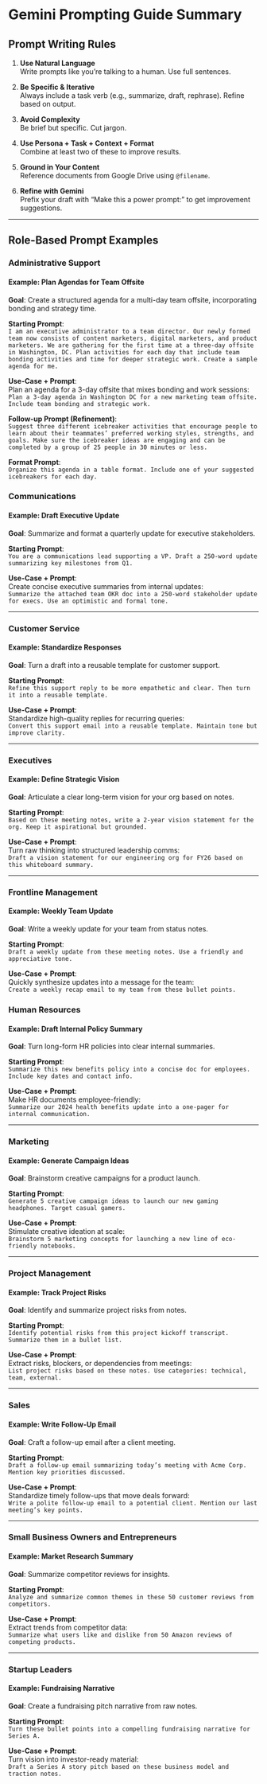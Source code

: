 # Gemini Prompting Guide Summary

## Prompt Writing Rules

1. **Use Natural Language**  
   Write prompts like you’re talking to a human. Use full sentences.

2. **Be Specific & Iterative**  
   Always include a task verb (e.g., summarize, draft, rephrase). Refine based on output.

3. **Avoid Complexity**  
   Be brief but specific. Cut jargon.

4. **Use Persona + Task + Context + Format**  
   Combine at least two of these to improve results.

5. **Ground in Your Content**  
   Reference documents from Google Drive using `@filename`.

6. **Refine with Gemini**  
   Prefix your draft with “Make this a power prompt:” to get improvement suggestions.

---

## Role-Based Prompt Examples

### Administrative Support

#### Example: Plan Agendas for Team Offsite
**Goal**: Create a structured agenda for a multi-day team offsite, incorporating bonding and strategy time.

**Starting Prompt**:  
`I am an executive administrator to a team director. Our newly formed team now consists of content marketers, digital marketers, and product marketers. We are gathering for the first time at a three-day offsite in Washington, DC. Plan activities for each day that include team bonding activities and time for deeper strategic work. Create a sample agenda for me.`

**Use-Case + Prompt**:  
Plan an agenda for a 3-day offsite that mixes bonding and work sessions:  
`Plan a 3-day agenda in Washington DC for a new marketing team offsite. Include team bonding and strategic work.`

**Follow-up Prompt (Refinement)**:  
`Suggest three different icebreaker activities that encourage people to learn about their teammates’ preferred working styles, strengths, and goals. Make sure the icebreaker ideas are engaging and can be completed by a group of 25 people in 30 minutes or less.`

**Format Prompt**:  
`Organize this agenda in a table format. Include one of your suggested icebreakers for each day.`



### Communications

#### Example: Draft Executive Update
**Goal**: Summarize and format a quarterly update for executive stakeholders.

**Starting Prompt**:  
`You are a communications lead supporting a VP. Draft a 250-word update summarizing key milestones from Q1.`

**Use-Case + Prompt**:  
Create concise executive summaries from internal updates:  
`Summarize the attached team OKR doc into a 250-word stakeholder update for execs. Use an optimistic and formal tone.`

---

### Customer Service

#### Example: Standardize Responses
**Goal**: Turn a draft into a reusable template for customer support.

**Starting Prompt**:  
`Refine this support reply to be more empathetic and clear. Then turn it into a reusable template.`

**Use-Case + Prompt**:  
Standardize high-quality replies for recurring queries:  
`Convert this support email into a reusable template. Maintain tone but improve clarity.`

---

### Executives

#### Example: Define Strategic Vision
**Goal**: Articulate a clear long-term vision for your org based on notes.

**Starting Prompt**:  
`Based on these meeting notes, write a 2-year vision statement for the org. Keep it aspirational but grounded.`

**Use-Case + Prompt**:  
Turn raw thinking into structured leadership comms:  
`Draft a vision statement for our engineering org for FY26 based on this whiteboard summary.`

---

### Frontline Management

#### Example: Weekly Team Update
**Goal**: Write a weekly update for your team from status notes.

**Starting Prompt**:  
`Draft a weekly update from these meeting notes. Use a friendly and appreciative tone.`

**Use-Case + Prompt**:  
Quickly synthesize updates into a message for the team:  
`Create a weekly recap email to my team from these bullet points.`



### Human Resources

#### Example: Draft Internal Policy Summary  
**Goal**: Turn long-form HR policies into clear internal summaries.

**Starting Prompt**:  
`Summarize this new benefits policy into a concise doc for employees. Include key dates and contact info.`

**Use-Case + Prompt**:  
Make HR documents employee-friendly:  
`Summarize our 2024 health benefits update into a one-pager for internal communication.`

---

### Marketing

#### Example: Generate Campaign Ideas  
**Goal**: Brainstorm creative campaigns for a product launch.

**Starting Prompt**:  
`Generate 5 creative campaign ideas to launch our new gaming headphones. Target casual gamers.`

**Use-Case + Prompt**:  
Stimulate creative ideation at scale:  
`Brainstorm 5 marketing concepts for launching a new line of eco-friendly notebooks.`

---

### Project Management

#### Example: Track Project Risks  
**Goal**: Identify and summarize project risks from notes.

**Starting Prompt**:  
`Identify potential risks from this project kickoff transcript. Summarize them in a bullet list.`

**Use-Case + Prompt**:  
Extract risks, blockers, or dependencies from meetings:  
`List project risks based on these notes. Use categories: technical, team, external.`

---

### Sales

#### Example: Write Follow-Up Email  
**Goal**: Craft a follow-up email after a client meeting.

**Starting Prompt**:  
`Draft a follow-up email summarizing today’s meeting with Acme Corp. Mention key priorities discussed.`

**Use-Case + Prompt**:  
Standardize timely follow-ups that move deals forward:  
`Write a polite follow-up email to a potential client. Mention our last meeting’s key points.`

---

### Small Business Owners and Entrepreneurs

#### Example: Market Research Summary  
**Goal**: Summarize competitor reviews for insights.

**Starting Prompt**:  
`Analyze and summarize common themes in these 50 customer reviews from competitors.`

**Use-Case + Prompt**:  
Extract trends from competitor data:  
`Summarize what users like and dislike from 50 Amazon reviews of competing products.`

---

### Startup Leaders

#### Example: Fundraising Narrative  
**Goal**: Create a fundraising pitch narrative from raw notes.

**Starting Prompt**:  
`Turn these bullet points into a compelling fundraising narrative for Series A.`

**Use-Case + Prompt**:  
Turn vision into investor-ready material:  
`Draft a Series A story pitch based on these business model and traction notes.`

